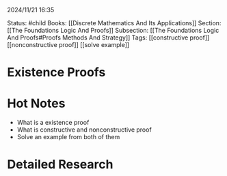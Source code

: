 2024/11/21
16:35

Status: #child
Books: [[Discrete Mathematics And Its Applications]] 
Section: [[The Foundations Logic And Proofs]]
Subsection: [[The Foundations Logic And Proofs#Proofs Methods And Strategy]]
Tags: [[constructive proof]] [[nonconstructive proof]] [[solve example]]
# Existence Proofs
# Hot Notes
- What is a existence proof
- What is constructive and nonconstructive proof
- Solve an example from both of them

# Detailed Research


